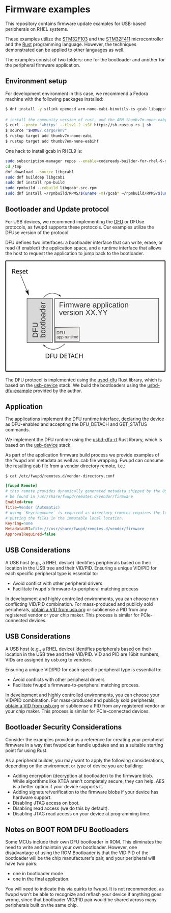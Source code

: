 
# Firmware examples

This repository contains firmware update examples for USB-based peripherals on RHEL systems.

These examples utilize the [STM32F103](https://www.st.com/en/microcontrollers-microprocessors/stm32f103.html)
and the [STM32F411](https://www.st.com/en/microcontrollers-microprocessors/stm32f411.html)
microcontroller and the [Rust](https://www.rust-lang.org/) programming language. However, the
techniques demonstrated can be applied to other languages as well.

The examples consist of two folders: one for the bootloader and another for the peripheral firmware application.

## Environment setup
For development environment in this case, we recommend a Fedora machine with the following
packages installed:

```bash
$ dnf install -y stlink openocd arm-none-eabi-binutils-cs gcab libappstream-glib rpmbuild copr-cli

# install the community version of rust, and the ARM thumbv7m-none-eaby target
$ curl --proto '=https' --tlsv1.2 -sSf https://sh.rustup.rs | sh
$ source "$HOME/.cargo/env"
$ rustup target add thumbv7m-none-eabi
$ rustup target add thumbv7em-none-eabihf

```

One hack to install gcab in RHEL9 is:
```bash
sudo subscription-manager repos --enable=codeready-builder-for-rhel-9-x86_64-rpms
cd /tmp
dnf download --source libgcab1
sudo dnf builddep libgcab1
sudo dnf install rpm-build
sudo rpmbuild --rebuild libgcab*.src.rpm
sudo dnf install ~/rpmbuild/RPMS/$(uname -m)/gcab* ~/rpmbuild/RPMS/$(uname -m)/libgcab*
```

## Bootloader and Update protocol

For USB devices, we recommend implementing the [DFU](https://www.usb.org/sites/default/files/DFU_1.1.pdf)
or DFUse protocols, as fwupd supports these protocols. Our examples utilize the DFUse version of the
protocol.

DFU defines two interfaces: a bootloader interface that can write, erase, or read (if enabled) the
application space, and a runtime interface that allows the host to request the application to jump
back to the bootloader.

![DFU Bootloader and APP](./dfu.svg)


The DFU protocol is implemented using the [usbd-dfu](https://github.com/vitalyvb/usbd-dfu) Rust
library, which is based on the [usb-device](https://github.com/rust-embedded-community/usb-device)
stack. We build the bootloaders using the [usbd-dfu-example](https://github.com/vitalyvb/usbd-dfu-example)
provided by the author.

## Application

The applications implement the DFU runtime interface, declaring the device as DFU-enabled and
accepting the DFU_DETACH and GET_STATUS commands.

We implement the DFU runtime using the [usbd-dfu-rt](https://github.com/jedrzejboczar/usbd-dfu-rt) Rust
library, which is based on the [usb-device](https://github.com/rust-embedded-community/usb-device) stack.

As part of the application firmware build process we provide examples of the fwupd xml metadata
as well as .cab file wrapping. Fwupd can consume the resulting cab file from a vendor directory
remote, i.e.:

`$ cat /etc/fwupd/remotes.d/vendor-directory.conf`
```ini
[fwupd Remote]
# this remote provides dynamically generated metadata shipped by the OS vendor and can
# be found in /usr/share/fwupd/remotes.d/vendor/firmware
Enabled=true
Title=Vendor (Automatic)
# using `Keyring=none` is required as directory remotes requires the local user to trust the person
# putting the files in the immutable local location.
Keyring=none
MetadataURI=file:///usr/share/fwupd/remotes.d/vendor/firmware
ApprovalRequired=false
```

## USB Considerations

A USB host (e.g., a RHEL device) identifies peripherals based on their location in the USB tree and
their VID/PID. Ensuring a unique VID/PID for each specific peripheral type is essential to:

* Avoid conflict with other peripheral drivers
* Facilitate fwupd's firmware-to-peripheral matching process

In development and highly controlled environments, you can choose non conflicting VID/PID
combination. For mass-produced and publicly sold peripherals,
[obtain a VID from usb.org](https://www.usb.org/getting-vendor-id)
or sublicense a PID from any registered vendor or your chip maker. This process is
similar for PCIe-connected devices.

## USB Considerations

A USB host (e.g., a RHEL device) identifies peripherals based on their location in the USB tree and
their VID/PID. VID and PID are 16bit numbers, VIDs are assigned by usb.org to vendors.

Ensuring a unique VID/PID for each specific peripheral type is essential to:

* Avoid conflicts with other peripheral drivers
* Facilitate fwupd's firmware-to-peripheral matching process.

In development and highly controlled environments, you can choose your VID/PID combination. For
mass-produced and publicly sold peripherals, [obtain a VID from usb.org](https://www.usb.org/getting-vendor-id)
or sublicense a PID from any registered vendor or your chip maker. This process is similar for
PCIe-connected devices.

## Bootloader Security Considerations

Consider the examples provided as a reference for creating your peripheral firmware
in a way that fwupd can handle updates and as a suitable starting point for using Rust.

As a peripheral builder, you may want to apply the following considerations, depending
on the environment or type of device you are building:

* Adding encryption (decryption at bootloader) to the firmware blob. While algorithms
    like XTEA aren't completely secure, they can help. AES is a better option if your
    device supports it.
* Adding signature/verification to the firmware blobs if your device has hardware support.
* Disabling JTAG access on boot.
* Disabling read access (we do this by default).
* Disabling JTAG read access on your device at programming time.

## Notes on BOOT ROM DFU Bootloaders

Some MCUs include their own DFU bootloader in ROM. This eliminates the need to write and
maintain your own bootloader. However, one disadvantage of using the ROM Bootloader is that
the VID:PID of the bootloader will be the chip manufacturer's pair, and your peripheral
will have two pairs:

* one in bootloader mode
* one in the final application.

You will need to indicate this via quirks to fwupd. It is not recommended, as fwupd
won't be able to recognize and reflash your device if anything goes wrong,
since that bootloader VID/PID pair would be shared across many peripherals
built on the same chip.


